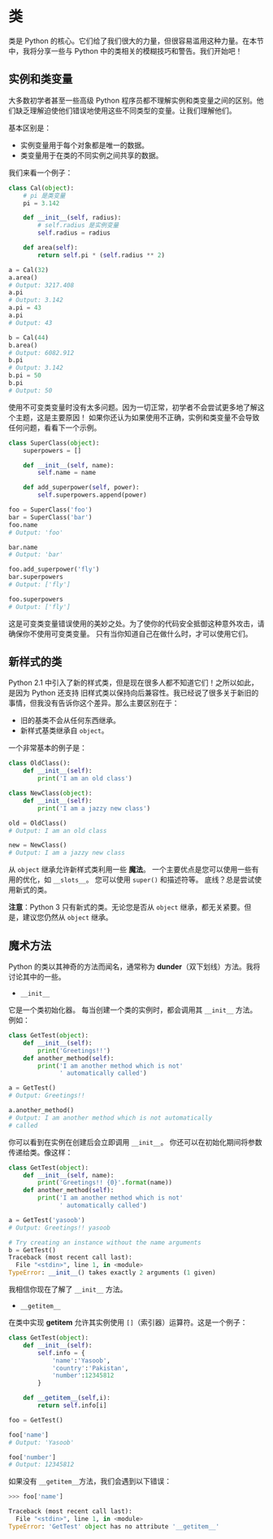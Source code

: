 # 类

类是 Python 的核心。它们给了我们很大的力量，但很容易滥用这种力量。在本节中，我将分享一些与 Python 中的类相关的模糊技巧和警告。我们开始吧！

## 实例和类变量

大多数初学者甚至一些高级 Python 程序员都不理解实例和类变量之间的区别。他们缺乏理解迫使他们错误地使用这些不同类型的变量。让我们理解他们。

基本区别是：

- 实例变量用于每个对象都是唯一的数据。
- 类变量用于在类的不同实例之间共享的数据。

我们来看一个例子：

```python
class Cal(object):
    # pi 是类变量
    pi = 3.142

    def __init__(self, radius):
        # self.radius 是实例变量
        self.radius = radius

    def area(self):
        return self.pi * (self.radius ** 2)

a = Cal(32)
a.area()
# Output: 3217.408
a.pi
# Output: 3.142
a.pi = 43
a.pi
# Output: 43

b = Cal(44)
b.area()
# Output: 6082.912
b.pi
# Output: 3.142
b.pi = 50
b.pi
# Output: 50
```

使用不可变类变量时没有太多问题。因为一切正常，初学者不会尝试更多地了解这个主题，这是主要原因！
如果你还认为如果使用不正确，实例和类变量不会导致任何问题，看看下一个示例。

```python
class SuperClass(object):
    superpowers = []

    def __init__(self, name):
        self.name = name

    def add_superpower(self, power):
        self.superpowers.append(power)

foo = SuperClass('foo')
bar = SuperClass('bar')
foo.name
# Output: 'foo'

bar.name
# Output: 'bar'

foo.add_superpower('fly')
bar.superpowers
# Output: ['fly']

foo.superpowers
# Output: ['fly']
```

这是可变类变量错误使用的美妙之处。为了使你的代码安全抵御这种意外攻击，请确保你不使用可变类变量。
只有当你知道自己在做什么时，才可以使用它们。

## 新样式的类

Python 2.1 中引入了新的样式类，但是现在很多人都不知道它们！之所以如此，是因为 Python 还支持
旧样式类以保持向后兼容性。我已经说了很多关于新旧的事情，但我没有告诉你这个差异。那么主要区别在于：

- 旧的基类不会从任何东西继承。
- 新样式基类继承自 ```object```。

一个非常基本的例子是：

```python
class OldClass():
    def __init__(self):
        print('I am an old class')

class NewClass(object):
    def __init__(self):
        print('I am a jazzy new class')

old = OldClass()
# Output: I am an old class

new = NewClass()
# Output: I am a jazzy new class
```

从 ```object``` 继承允许新样式类利用一些 __魔法__。 一个主要优点是您可以使用一些有用的优化，如 ```__slots__```。 您可以使用 ```super()``` 和描述符等。 底线？总是尝试使用新式的类。

**注意**：Python 3 只有新式的类。无论您是否从 ```object``` 继承，都无关紧要。但是，建议您仍然从 ```object``` 继承。

## 魔术方法

Python 的类以其神奇的方法而闻名，通常称为 **dunder**（双下划线）方法。我将讨论其中的一些。

- ```__init__```

它是一个类初始化器。 每当创建一个类的实例时，都会调用其 ```__init__``` 方法。 例如：

```python
class GetTest(object):
    def __init__(self):
        print('Greetings!!')
    def another_method(self):
        print('I am another method which is not'
              ' automatically called')

a = GetTest()
# Output: Greetings!!

a.another_method()
# Output: I am another method which is not automatically
# called
```

你可以看到在实例在创建后会立即调用 ```__init__```。 你还可以在初始化期间将参数传递给类。像这样：

```python
class GetTest(object):
    def __init__(self, name):
        print('Greetings!! {0}'.format(name))
    def another_method(self):
        print('I am another method which is not'
              ' automatically called')

a = GetTest('yasoob')
# Output: Greetings!! yasoob

# Try creating an instance without the name arguments
b = GetTest()
Traceback (most recent call last):
  File "<stdin>", line 1, in <module>
TypeError: __init__() takes exactly 2 arguments (1 given)
```

我相信你现在了解了 ```__init__``` 方法。

- ```__getitem__```

在类中实现 **getitem** 允许其实例使用 ```[]```（索引器）运算符。这是一个例子：

```python
class GetTest(object):
    def __init__(self):
        self.info = {
            'name':'Yasoob',
            'country':'Pakistan',
            'number':12345812
        }

    def __getitem__(self,i):
        return self.info[i]

foo = GetTest()

foo['name']
# Output: 'Yasoob'

foo['number']
# Output: 12345812
```

如果没有 ```__getitem__```方法，我们会遇到以下错误：

```python
>>> foo['name']

Traceback (most recent call last):
  File "<stdin>", line 1, in <module>
TypeError: 'GetTest' object has no attribute '__getitem__'
```
